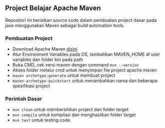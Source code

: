 ## Project Belajar Apache Maven
Repositori ini berisikan source code dalam pembuatan project dasar pada java menggunakan Maven sebagai build automation tools.

### Pembuatan Project
* Download Apache Maven [disini](https://maven.apache.org/download.cgi)
* Atur Environment Variables pada OS, tambahkan MAVEN_HOME di user variables dan folder bin pada path
* Buka CMD, cek versi maven dengan command `mvn --version`
* Akses folder melalui cmd untuk menyimpan file project apache maven
* `maven archetype:generate` untuk membuat project
* `maven-archetype-quickstart` untuk menambahkan nama dan beberapa spesifikasi project

### Perintah Dasar
* `mvn clean` untuk membersihkan project dari folder target
* `mvn compile` untuk kompilasi dan menghasilkan folder target
* `mvn test` untuk testing code
